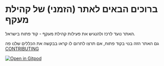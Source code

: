 # ברוכים הבאים לאתר (הזמני) של קהילת מעקף

 האתר נועד לרכז ולהנגיש את פעילות קהילת מעקף - קוד פתוח בישראל.

 גם האתר הזה בנוי בקוד פתוח, אם תרצו לתרום לו קראו בבקשה את הכללים שלנו פה [CONTRIBUTING](./CONTRIBUTING.md)

<a href="https://gitpod.io/from-referrer/">
 <img src="https://img.shields.io/badge/Gitpod-ready--to--code-908a85?logo=gitpod" alt="Open in Gitpod" />
</a>
